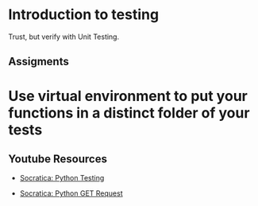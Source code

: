 # Introduction to testing

Trust, but verify with Unit Testing.


## Assigments

# Use virtual environment to put your functions in a distinct folder of your tests


## Youtube Resources

- [Socratica: Python Testing](https://www.youtube.com/watch?v=1Lfv5tUGsn8&list=PLi01XoE8jYohWFPpC17Z-wWhPOSuh8Er-&index=32)

- [Socratica: Python GET Request](https://www.youtube.com/watch?v=LosIGgon_KM&list=PLi01XoE8jYohWFPpC17Z-wWhPOSuh8Er-&index=33)